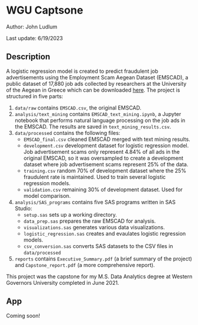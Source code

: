 # WGU Captsone

Author: John Ludlum

Last update: 6/19/2023

## Description

A logistic regression model is created to predict fraudulent job advertisements using the Employment Scam Aegean Dataset (EMSCAD), a public dataset of 17,880 job ads collected by researchers at the University of the Aegean in Greece which can be downloaded [here](http://emscad.samos.aegean.gr/). The project is structured in five parts:

1. `data/raw` contains `EMSCAD.csv`, the original EMSCAD.
2. `analysis/text_mining` contains `EMSCAD_text_mining.ipynb`, a Jupyter notebook that performs natural language processing on the job ads in the EMSCAD. The results are saved in `text_mining_results.csv`.
3. `data/processed` contains the following files:
   - `EMSCAD_final.csv` cleaned EMSCAD merged with text mining results.
   - `development.csv` development dataset for logistic regression model. Job advertisement scams only represent 4.84% of all ads in the original EMSCAD, so it was oversampled to create a development dataset where job advertisement scams represent 25% of the data.
   - `training.csv` random 70% of development dataset where the 25% fraudulent rate is maintained. Used to train several logistic regression models.
   - `validation.csv` remaining 30% of development dataset. Used for model comparison.
4. `analysis/SAS_programs` contains five SAS programs written in SAS Studio:
   - `setup.sas` sets up a working directory.
   - `data_prep.sas` prepares the raw EMSCAD for analysis.
   - `visualizations.sas` generates various data visualizations.
   - `logistic_regression.sas` creates and evaulates logistic regression models.
   - `csv_conversion.sas` converts SAS datasets to the CSV files in `data/processed`
5. `reports` contains `Executive_Summary.pdf` (a brief summary of the project) and `Capstone_report.pdf` (a more comprehensive report).

This project was the capstone for my M.S. Data Analytics degree at Western Governors University completed in June 2021.

## App

Coming soon!
